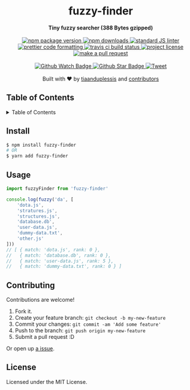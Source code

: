 
<h1 align="center">fuzzy-finder</h1>
<div align="center">
  <strong>Tiny fuzzy searcher (388 Bytes gzipped)</strong>
</div>
<br>
<div align="center">
  <a href="https://npmjs.org/package/fuzzy-finder">
    <img src="https://img.shields.io/npm/v/fuzzy-finder.svg?style=flat-square" alt="npm package version" />
  </a>
  <a href="https://npmjs.org/package/fuzzy-finder">
  <img src="https://img.shields.io/npm/dm/fuzzy-finder.svg?style=flat-square" alt="npm downloads" />
  </a>
  <a href="https://github.com/feross/standard">
    <img src="https://img.shields.io/badge/code%20style-standard-brightgreen.svg?style=flat-square" alt="standard JS linter" />
  </a>
  <a href="https://github.com/prettier/prettier">
    <img src="https://img.shields.io/badge/styled_with-prettier-ff69b4.svg?style=flat-square" alt="prettier code formatting" />
  </a>
  <a href="https://travis-ci.org/tiaanduplessis/fuzzy-finder">
    <img src="https://img.shields.io/travis/tiaanduplessis/fuzzy-finder.svg?style=flat-square" alt="travis ci build status" />
  </a>
  <a href="https://github.com/tiaanduplessis/fuzzy-finder/blob/master/LICENSE">
    <img src="https://img.shields.io/npm/l/fuzzy-finder.svg?style=flat-square" alt="project license" />
  </a>
  <a href="http://makeapullrequest.com">
    <img src="https://img.shields.io/badge/PRs-welcome-brightgreen.svg?style=flat-square" alt="make a pull request" />
  </a>
</div>
<br>
<div align="center">
  <a href="https://github.com/tiaanduplessis/fuzzy-finder/watchers">
    <img src="https://img.shields.io/github/watchers/tiaanduplessis/fuzzy-finder.svg?style=social" alt="Github Watch Badge" />
  </a>
  <a href="https://github.com/tiaanduplessis/fuzzy-finder/stargazers">
    <img src="https://img.shields.io/github/stars/tiaanduplessis/fuzzy-finder.svg?style=social" alt="Github Star Badge" />
  </a>
  <a href="https://twitter.com/intent/tweet?text=Check%20out%20fuzzy-finder!%20https://github.com/tiaanduplessis/fuzzy-finder%20%F0%9F%91%8D">
    <img src="https://img.shields.io/twitter/url/https/github.com/tiaanduplessis/fuzzy-finder.svg?style=social" alt="Tweet" />
  </a>
</div>
<br>
<div align="center">
  Built with ❤︎ by <a href="https://github.com/tiaanduplessis">tiaanduplessis</a> and <a href="https://github.com/tiaanduplessis/fuzzy-finder/contributors">contributors</a>
</div>

<h2>Table of Contents</h2>
<details>
  <summary>Table of Contents</summary>
  <li><a href="#install">Install</a></li>
  <li><a href="#usage">Usage</a></li>
  <li><a href="#contribute">Contribute</a></li>
  <li><a href="#license">License</a></li>
</details>

## Install

```sh
$ npm install fuzzy-finder
# OR
$ yarn add fuzzy-finder
```

## Usage

```js
import fuzzyFinder from 'fuzzy-finder'

console.log(fuzzy('da', [
    'dota.js',
    'stratures.js',
    'structures.js',
    'database.db',
    'user-data.js',
    'dummy-data.txt',
    'other.js'
]))
// [ { match: 'dota.js', rank: 0 },
//   { match: 'database.db', rank: 0 },
//   { match: 'user-data.js', rank: 5 },
//   { match: 'dummy-data.txt', rank: 0 } ]
```

## Contributing

Contributions are welcome!

1. Fork it.
2. Create your feature branch: `git checkout -b my-new-feature`
3. Commit your changes: `git commit -am 'Add some feature'`
4. Push to the branch: `git push origin my-new-feature`
5. Submit a pull request :D

Or open up [a issue](https://github.com/tiaanduplessis/fuzzy-finder/issues).

## License

Licensed under the MIT License.
